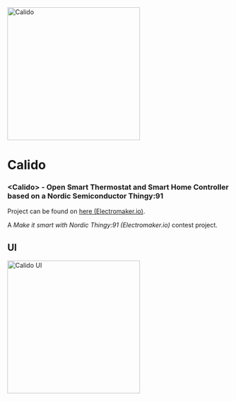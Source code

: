 <img src="https://user-images.githubusercontent.com/23436953/166644338-278662d5-1cc5-4bfb-ad64-866e87dd789a.png" alt="Calido" width="300"> 

# Calido
### &lt;Calido> - Open Smart Thermostat and Smart Home Controller based on a Nordic Semiconductor Thingy:91

Project can be found on [here (Electromaker.io)](404).

A *Make it smart with Nordic Thingy:91 (Electromaker.io)* contest project.


## UI
<img src="https://user-images.githubusercontent.com/23436953/166644193-d2915bdf-1988-400b-9aa1-ebb900e805da.png" alt="Calido UI" width="300">

